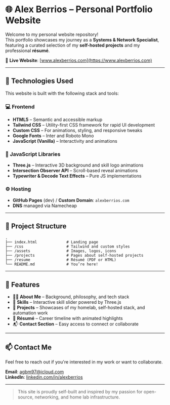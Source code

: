 # 🌐 Alex Berrios – Personal Portfolio Website

Welcome to my personal website repository!  
This portfolio showcases my journey as a **Systems & Network Specialist**, featuring a curated selection of my **self-hosted projects** and my professional **résumé**.

🔗 **Live Website**: [www.alexberrios.com](https://www.alexberrios.com)

---

## 🧰 Technologies Used

This website is built with the following stack and tools:

### 💻 Frontend
- **HTML5** – Semantic and accessible markup
- **Tailwind CSS** – Utility-first CSS framework for rapid UI development
- **Custom CSS** – For animations, styling, and responsive tweaks
- **Google Fonts** – Inter and Roboto Mono
- **JavaScript (Vanilla)** – Interactivity and animations

### 🧠 JavaScript Libraries
- **Three.js** – Interactive 3D background and skill logo animations
- **Intersection Observer API** – Scroll-based reveal animations
- **Typewriter & Decode Text Effects** – Pure JS implementations

### ⚙️ Hosting
- **GitHub Pages** (dev) / **Custom Domain**: `alexberrios.com`
- **DNS** managed via Namecheap

---

## 📂 Project Structure

```
.
├── index.html             # Landing page
├── /css                   # Tailwind and custom styles
├── /assets                # Images, logos, icons
├── /projects              # Pages about self-hosted projects
├── /resume                # Résumé (PDF or HTML)
└── README.md              # You’re here!
```

---

## 📸 Features

- 🧑‍💻 **About Me** – Background, philosophy, and tech stack
- 🧰 **Skills** – Interactive skill slider powered by Three.js
- 💾 **Projects** – Showcases of my homelab, self-hosted stack, and automation work
- 📄 **Résumé** – Career timeline with animated highlights
- 📬 **Contact Section** – Easy access to connect or collaborate

---

## 📫 Contact Me

Feel free to reach out if you're interested in my work or want to collaborate.

**Email**: [agbm97@icloud.com](mailto:AGBM97@icloud.com)  
**LinkedIn**: [linkedin.com/in/alexberrios](https://www.linkedin.com/in/alex-berrios-mangual-b26b5a241/)

---

> This site is proudly self-built and inspired by my passion for open-source, networking, and home lab infrastructure.